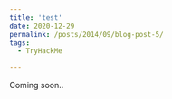 ```yaml
---
title: 'test'
date: 2020-12-29
permalink: /posts/2014/09/blog-post-5/
tags:
  - TryHackMe
  
---
```

Coming soon..
